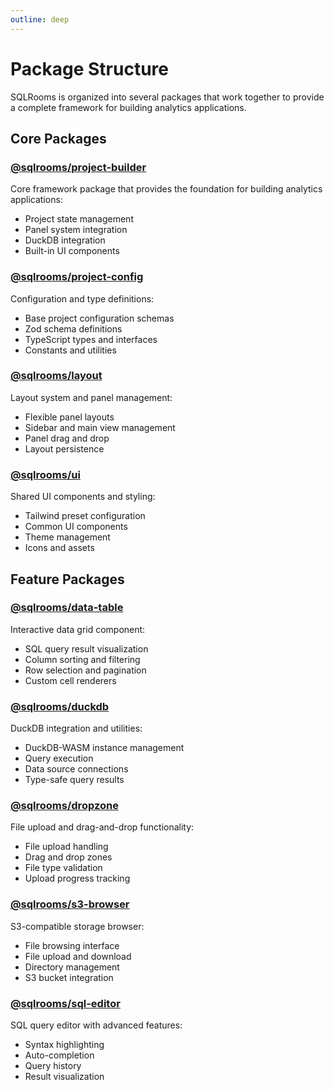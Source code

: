 ```yaml
---
outline: deep
---
```


# Package Structure

SQLRooms is organized into several packages that work together to provide a complete framework for building analytics applications.

## Core Packages

### [@sqlrooms/project-builder](/api/project-builder)

Core framework package that provides the foundation for building analytics applications:

- Project state management
- Panel system integration
- DuckDB integration
- Built-in UI components

### [@sqlrooms/project-config](/api/project-config)

Configuration and type definitions:

- Base project configuration schemas
- Zod schema definitions
- TypeScript types and interfaces
- Constants and utilities

### [@sqlrooms/layout](/api/layout)

Layout system and panel management:

- Flexible panel layouts
- Sidebar and main view management
- Panel drag and drop
- Layout persistence

### [@sqlrooms/ui](/api/ui)

Shared UI components and styling:

- Tailwind preset configuration
- Common UI components
- Theme management
- Icons and assets

## Feature Packages

### [@sqlrooms/data-table](/api/data-table)

Interactive data grid component:

- SQL query result visualization
- Column sorting and filtering
- Row selection and pagination
- Custom cell renderers

### [@sqlrooms/duckdb](/api/duckdb)

DuckDB integration and utilities:

- DuckDB-WASM instance management
- Query execution
- Data source connections
- Type-safe query results

### [@sqlrooms/dropzone](/api/dropzone)

File upload and drag-and-drop functionality:

- File upload handling
- Drag and drop zones
- File type validation
- Upload progress tracking

### [@sqlrooms/s3-browser](/api/s3-browser)

S3-compatible storage browser:

- File browsing interface
- File upload and download
- Directory management
- S3 bucket integration

### [@sqlrooms/sql-editor](/api/sql-editor)

SQL query editor with advanced features:

- Syntax highlighting
- Auto-completion
- Query history
- Result visualization
